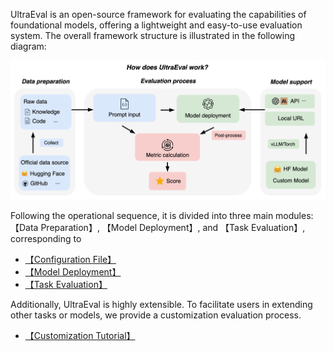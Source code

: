 UltraEval is an open-source framework for evaluating the capabilities of foundational models, offering a lightweight and easy-to-use evaluation system. The overall framework structure is illustrated in the following diagram:

<div align="center">
<p align="center">
<img src="../../pics/ultraeval_pipeline_white.png" width="800px">
</p>
</div>

Following the operational sequence, it is divided into three main modules: 【Data Preparation】, 【Model Deployment】, and 【Task Evaluation】, corresponding to

* [【Configuration File】](./configuration_file/config.md)
* [【Model Deployment】](./deployment_model/model_download.md)
* [【Task Evaluation】](./evaluation/model_instantiation.md)

Additionally, UltraEval is highly extensible. To facilitate users in extending other tasks or models, we provide a customization evaluation process.
* [【Customization Tutorial】](./customization/new_dataset.md)